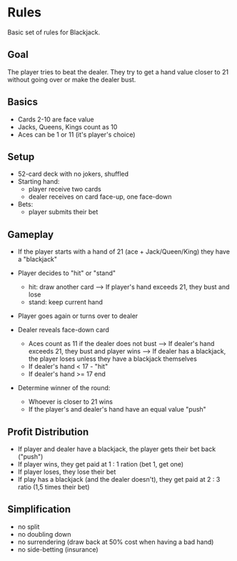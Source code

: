 # Rules

Basic set of rules for Blackjack.

## Goal
The player tries to beat the dealer.
They try to get a hand value closer to 21 without going over or make the dealer bust.

## Basics
- Cards 2-10 are face value
- Jacks, Queens, Kings count as 10
- Aces can be 1 or 11 (it's player's choice)

## Setup
- 52-card deck with no jokers, shuffled
- Starting hand:
  - player receive two cards
  - dealer receives on card face-up, one face-down
- Bets:
  - player submits their bet

## Gameplay
- If the player starts with a hand of 21 (ace + Jack/Queen/King) they have a "blackjack"
- Player decides to "hit" or "stand"
  - hit: draw another card
    --> If player's hand exceeds 21, they bust and lose
  - stand: keep current hand

- Player goes again or turns over to dealer

- Dealer reveals face-down card
     - Aces count as 11 if the dealer does not bust
     --> If dealer's hand exceeds 21, they bust and player wins
     --> If dealer has a blackjack, the player loses unless they have a blackjack themselves
     - If dealer's hand < 17 - "hit"
     - If dealer's hand >= 17 end

- Determine winner of the round:
  - Whoever is closer to 21 wins
  - If the player's and dealer's hand have an equal value "push"

## Profit Distribution
- If player and dealer have a blackjack, the player gets their bet back ("push")
- If player wins, they get paid at 1 : 1 ration (bet 1, get one)
- If player loses, they lose their bet
- If play has a blackjack (and the dealer doesn't), they get paid at 2 : 3 ratio (1,5 times their bet)

## Simplification
- no split
- no doubling down
- no surrendering (draw back at 50% cost when having a bad hand)
- no side-betting (insurance)